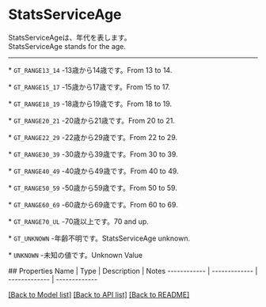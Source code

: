 # StatsServiceAge

<div lang=\"ja\">StatsServiceAgeは、年代を表します。</div> <div lang=\"en\">StatsServiceAge stands for the age.</div> <hr> <p>* <code>GT_RANGE13_14</code> -<span lang=\"ja\">13歳から14歳です。</span><span lang=\"en\">From 13 to 14.</span></p> <p>* <code>GT_RANGE15_17</code> -<span lang=\"ja\">15歳から17歳です。</span><span lang=\"en\">From 15 to 17.</span></p> <p>* <code>GT_RANGE18_19</code> -<span lang=\"ja\">18歳から19歳です。</span><span lang=\"en\">From 18 to 19.</span></p> <p>* <code>GT_RANGE20_21</code> -<span lang=\"ja\">20歳から21歳です。</span><span lang=\"en\">From 20 to 21.</span></p> <p>* <code>GT_RANGE22_29</code> -<span lang=\"ja\">22歳から29歳です。</span><span lang=\"en\">From 22 to 29.</span></p> <p>* <code>GT_RANGE30_39</code> -<span lang=\"ja\">30歳から39歳です。</span><span lang=\"en\">From 30 to 39.</span></p> <p>* <code>GT_RANGE40_49</code> -<span lang=\"ja\">40歳から49歳です。</span><span lang=\"en\">From 40 to 49.</span></p> <p>* <code>GT_RANGE50_59</code> -<span lang=\"ja\">50歳から59歳です。</span><span lang=\"en\">From 50 to 59.</span></p> <p>* <code>GT_RANGE60_69</code> -<span lang=\"ja\">60歳から69歳です。</span><span lang=\"en\">From 60 to 69.</span></p> <p>* <code>GT_RANGE70_UL</code> -<span lang=\"ja\">70歳以上です。</span><span lang=\"en\">70 and up.</span></p> <p>* <code>GT_UNKNOWN</code> -<span lang=\"ja\">年齢不明です。</span><span lang=\"en\">StatsServiceAge unknown.</span></p> <p>* <code>UNKNOWN</code> -<span lang=\"ja\">未知の値です。</span><span lang=\"en\">Unknown Value</span></p> 
## Properties
Name | Type | Description | Notes
------------ | ------------- | ------------- | -------------

[[Back to Model list]](../README.md#documentation-for-models) [[Back to API list]](../README.md#documentation-for-api-endpoints) [[Back to README]](../README.md)


